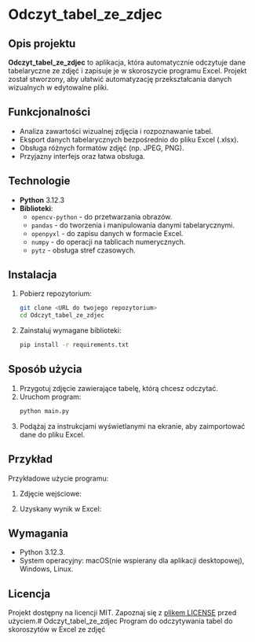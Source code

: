# Odczyt_tabel_ze_zdjec

## Opis projektu
**Odczyt_tabel_ze_zdjec** to aplikacja, która automatycznie odczytuje dane tabelaryczne ze zdjęć i zapisuje je w skoroszycie programu Excel. Projekt został stworzony, aby ułatwić automatyzację przekształcania danych wizualnych w edytowalne pliki.

## Funkcjonalności
- Analiza zawartości wizualnej zdjęcia i rozpoznawanie tabel.
- Eksport danych tabelarycznych bezpośrednio do pliku Excel (.xlsx).
- Obsługa różnych formatów zdjęć (np. JPEG, PNG).
- Przyjazny interfejs oraz łatwa obsługa.

## Technologie
- **Python** 3.12.3
- **Biblioteki**:
    - `opencv-python` - do przetwarzania obrazów.
    - `pandas` - do tworzenia i manipulowania danymi tabelarycznymi.
    - `openpyxl` - do zapisu danych w formacie Excel.
    - `numpy` - do operacji na tablicach numerycznych.
    - `pytz` - obsługa stref czasowych.

## Instalacja
1. Pobierz repozytorium:
   ```bash
   git clone <URL do twojego repozytorium>
   cd Odczyt_tabel_ze_zdjec
   ```
2. Zainstaluj wymagane biblioteki:
   ```bash
   pip install -r requirements.txt
   ```

## Sposób użycia
1. Przygotuj zdjęcie zawierające tabelę, którą chcesz odczytać.
2. Uruchom program:
   ```bash
   python main.py
   ```
3. Podążaj za instrukcjami wyświetlanymi na ekranie, aby zaimportować dane do pliku Excel.

## Przykład
Przykładowe użycie programu:
1. Zdjęcie wejściowe:



2. Uzyskany wynik w Excel:



## Wymagania
- Python 3.12.3.
- System operacyjny: macOS(nie wspierany dla aplikacji desktopowej), Windows, Linux.


## Licencja
Projekt dostępny na licencji MIT. Zapoznaj się z [plikem LICENSE](LICENSE) przed użyciem.# Odczyt_tabel_ze_zdjec
 Program do odczytywania tabel do skoroszytów w Excel ze zdjęć
